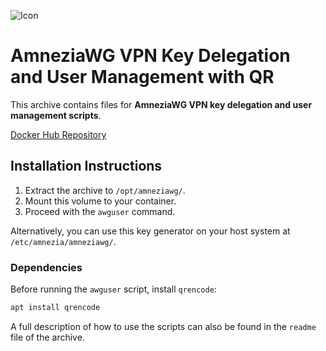 ![Icon](https://docs.amnezia.org/ru/img/logo-with-a-w-glow.svg)
# AmneziaWG VPN Key Delegation and User Management with QR

This archive contains files for **AmneziaWG VPN key delegation and user management scripts**.

[Docker Hub Repository](https://hub.docker.com/repository/docker/metaligh/amneziawg/)

## Installation Instructions

1. Extract the archive to `/opt/amneziawg/`.
2. Mount this volume to your container.
3. Proceed with the `awguser` command.

Alternatively, you can use this key generator on your host system at `/etc/amnezia/amneziawg/`.

### Dependencies

Before running the `awguser` script, install `qrencode`:

```bash
apt install qrencode
```
A full description of how to use the scripts can also be found in the `readme` file of the archive.
